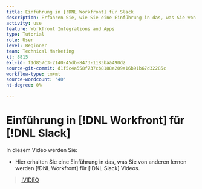 ```yaml
---
title: Einführung in [!DNL Workfront] für Slack
description: Erfahren Sie, wie Sie eine Einführung in das, was Sie von anderen lernen werden, erhalten [!DNL Workfront] für Slack-Videos.
activity: use
feature: Workfront Integrations and Apps
type: Tutorial
role: User
level: Beginner
team: Technical Marketing
kt: 8815
exl-id: f1d857c3-2140-45db-8473-1183baa490d2
source-git-commit: d1f5c4a558f737cb8188e209a16b91b67d32285c
workflow-type: tm+mt
source-wordcount: '40'
ht-degree: 0%

---
```


# Einführung in [!DNL Workfront] für [!DNL Slack]

In diesem Video werden Sie:

* Hier erhalten Sie eine Einführung in das, was Sie von anderen lernen werden [!DNL Workfront] für [!DNL Slack] Videos.

>[!VIDEO](https://video.tv.adobe.com/v/335116/?quality=12)
